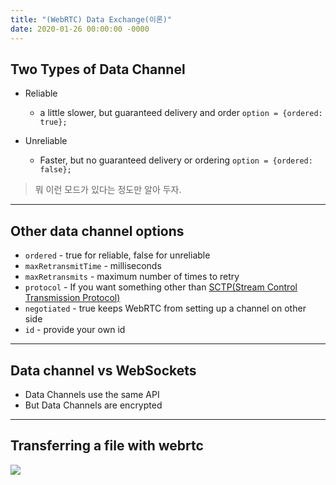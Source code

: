 ```yaml
---
title: "(WebRTC) Data Exchange(이론)"
date: 2020-01-26 00:00:00 -0000
---
```


## Two Types of Data Channel

* Reliable
    * a little slower, but guaranteed delivery and order
    `option = {ordered: true};`

* Unreliable
    * Faster, but no guaranteed delivery or ordering
    `option = {ordered: false};`

> 뭐 이런 모드가 있다는 정도만 알아 두자.

---

## Other data channel options

* `ordered` - true for reliable, false for unreliable
* `maxRetransmitTime` - milliseconds
* `maxRetransmits` - maximum number of times to retry
* `protocol` - If you want something other than [SCTP(Stream Control Transmission Protocol)](https://m.blog.naver.com/PostView.nhn?blogId=winipe&logNo=150159936388&proxyReferer=https%3A%2F%2Fwww.google.com%2F)
* `negotiated` - true keeps WebRTC from setting up a channel on other side
* `id` - provide your own id

---

## Data channel vs WebSockets

* Data Channels use the same API
* But Data Channels are encrypted

---

## Transferring a file with webrtc

![](/file/image/webrtc-data-exchange_Image_01.png)